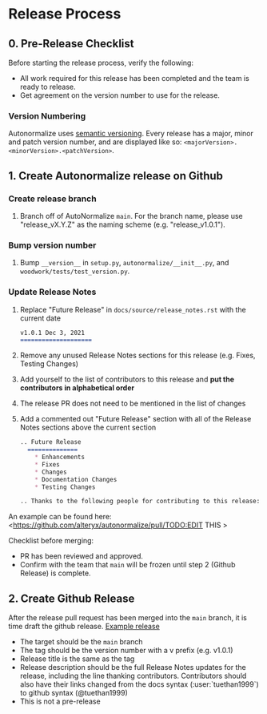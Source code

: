 # Release Process

## 0. Pre-Release Checklist

Before starting the release process, verify the following:

* All work required for this release has been completed and the team is ready to release.
* Get agreement on the version number to use for the release.

### Version Numbering

Autonormalize uses [semantic versioning](https://semver.org/). Every release has a major, minor and patch version number, and are displayed like so: `<majorVersion>.<minorVersion>.<patchVersion>`.

## 1. Create Autonormalize release on Github

### Create release branch

1. Branch off of AutoNormalize `main`. For the branch name, please use "release_vX.Y.Z" as the naming scheme (e.g. "release_v1.0.1").

### Bump version number

1. Bump `__version__` in `setup.py`, `autonormalize/__init__.py`, and `woodwork/tests/test_version.py`.

### Update Release Notes

1. Replace "Future Release" in `docs/source/release_notes.rst` with the current date

    ```markdown
    v1.0.1 Dec 3, 2021
    ====================
    ```

2. Remove any unused Release Notes sections for this release (e.g. Fixes, Testing Changes)
3. Add yourself to the list of contributors to this release and **put the contributors in alphabetical order**
4. The release PR does not need to be mentioned in the list of changes
5. Add a commented out "Future Release" section with all of the Release Notes sections above the current section

    ```markdown
    .. Future Release
      ==============
        * Enhancements
        * Fixes
        * Changes
        * Documentation Changes
        * Testing Changes

    .. Thanks to the following people for contributing to this release:
    ```

An example can be found here: <https://github.com/alteryx/autonormalize/pull/TODO:EDIT THIS >

Checklist before merging:

* PR has been reviewed and approved.
* Confirm with the team that `main` will be frozen until step 2 (Github Release) is complete.

## 2. Create Github Release

After the release pull request has been merged into the `main` branch, it is time draft the github release. [Example release](https://github.com/alteryx/autonormalize/releases/tag/v1.0.1)

* The target should be the `main` branch
* The tag should be the version number with a v prefix (e.g. v1.0.1)
* Release title is the same as the tag
* Release description should be the full Release Notes updates for the release, including the line thanking contributors.  Contributors should also have their links changed from the docs syntax (:user:\`tuethan1999\`) to github syntax (@tuethan1999)
* This is not a pre-release
